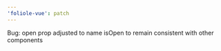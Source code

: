 ```yaml
---
'foliole-vue': patch
---
```


Bug: open prop adjusted to name isOpen to remain consistent with other components
